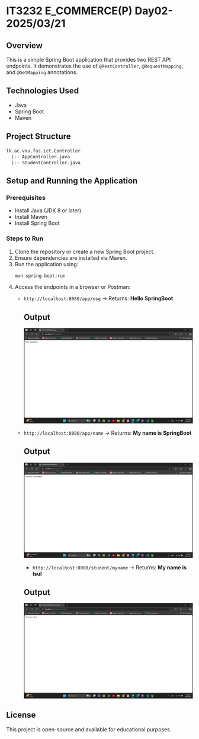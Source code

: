 # IT3232 E_COMMERCE(P) Day02-2025/03/21

## Overview
This is a simple Spring Boot application that provides two REST API endpoints. It demonstrates the use of `@RestController`, `@RequestMapping`, and `@GetMapping` annotations.

## Technologies Used
- Java
- Spring Boot
- Maven

## Project Structure
```
lk.ac.vau.fas.ict.Controller
  |-- AppController.java
  |-- StudentController.java
```

## Setup and Running the Application
### Prerequisites
- Install Java (JDK 8 or later)
- Install Maven
- Install Spring Boot

### Steps to Run
1. Clone the repository or create a new Spring Boot project.
2. Ensure dependencies are installed via Maven.
3. Run the application using:
   ```sh
   mvn spring-boot:run
   ```
4. Access the endpoints in a browser or Postman:
   - `http://localhost:8080/app/msg` → Returns: **Hello SpringBoot**

     ## Output
     ![Screenshot (937)](https://github.com/isulnethila/E-Commerce_Practical_Day2/blob/main/1.png?raw=true)

     
   - `http://localhost:8080/app/name` → Returns: **My name is SpringBoot**

     ## Output
     
        ![Screenshot (939)](https://github.com/isulnethila/E-Commerce_Practical_Day2/blob/main/2.png?raw=true)

      - `http://localhost:8080/student/myname` → Returns: **My name is Isul**
    
      ## Output
     
        ![Screenshot (938)](https://github.com/isulnethila/E-Commerce_Practical_Day2/blob/main/3.png?raw=true)





## License
This project is open-source and available for educational purposes.
